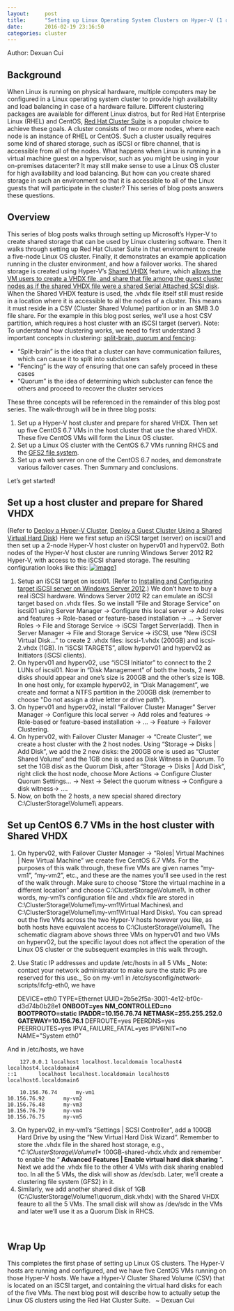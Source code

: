 ```yaml
---
layout:     post
title:      "Setting up Linux Operating System Clusters on Hyper-V (1 of 3)"
date:       2016-02-19 23:16:50
categories: cluster
---
```

Author: Dexuan Cui 

## **Background**

When Linux is running on physical hardware, multiple computers may be configured in a Linux operating system cluster to provide high availability and load balancing in case of a hardware failure. Different clustering packages are available for different Linux distros, but for Red Hat Enterprise Linux (RHEL) and CentOS, [Red Hat Cluster Suite](https://access.redhat.com/documentation/en-US/Red_Hat_Enterprise_Linux/5/html/Cluster_Suite_Overview/s1-rhcs-intro-CSO.html "Red Hat Cluster Suite") is a popular choice to achieve these goals. A cluster consists of two or more nodes, where each node is an instance of RHEL or CentOS. Such a cluster usually requires some kind of shared storage, such as iSCSI or fibre channel, that is accessible from all of the nodes. What happens when Linux is running in a virtual machine guest on a hypervisor, such as you might be using in your on-premises datacenter? It may still make sense to use a Linux OS cluster for high availability and load balancing. But how can you create shared storage in such an environment so that it is accessible to all of the Linux guests that will participate in the cluster? This series of blog posts answers these questions. 

## **Overview**

This series of blog posts walks through setting up Microsoft’s Hyper-V to create shared storage that can be used by Linux clustering software. Then it walks through setting up Red Hat Cluster Suite in that environment to create a five-node Linux OS cluster. Finally, it demonstrates an example application running in the cluster environment, and how a failover works. The shared storage is created using Hyper-V’s [Shared VHDX](https://technet.microsoft.com/en-us/library/dn281956.aspx) feature, which [allows the VM users to create a VHDX file, and share that file among the guest cluster nodes as if the shared VHDX file were a shared Serial Attached SCSI disk](http://searchvirtualstorage.techtarget.com/answer/How-does-the-shared-VHDX-file-feature-in-Windows-Server-2012-R2-work). When the Shared VHDX feature is used, the .vhdx file itself still must reside in a location where it is accessible to all the nodes of a cluster. This means it must reside in a CSV (Cluster Shared Volume) partition or in an SMB 3.0 file share. For the example in this blog post series, we’ll use a host CSV partition, which requires a host cluster with an iSCSI target (server). Note: To understand how clustering works, we need to first understand 3 important concepts in clustering: [split-brain, quorum and fencing](http://techthoughts.typepad.com/managing_computers/2007/10/split-brain-quo.html): 

  * “Split-brain” is the idea that a cluster can have communication failures, which can cause it to split into subclusters
  * “Fencing” is the way of ensuring that one can safely proceed in these cases
  * “Quorum” is the idea of determining which subcluster can fence the others and proceed to recover the cluster services

These three concepts will be referenced in the remainder of this blog post series. The walk-through will be in three blog posts: 
  1. Set up a Hyper-V host cluster and prepare for shared VHDX. Then set up five CentOS 6.7 VMs in the host cluster that use the shared VHDX. These five CentOS VMs will form the Linux OS cluster.
  2. Set up a Linux OS cluster with the CentOS 6.7 VMs running RHCS and the [GFS2 file system](https://en.wikipedia.org/wiki/GFS2).
  3. Set up a web server on one of the CentOS 6.7 nodes, and demonstrate various failover cases. Then Summary and conclusions.

Let’s get started! 

## **Set up a host cluster and prepare for Shared VHDX**

(Refer to [Deploy a Hyper-V Cluster](https://technet.microsoft.com/en-us/library/jj863389.aspx), [Deploy a Guest Cluster Using a Shared Virtual Hard Disk](https://technet.microsoft.com/en-us/library/dn265980.aspx)) Here we first setup an iSCSI target (server) on iscsi01 and then set up a 2-node Hyper-V host cluster on hyperv01 and hyperv02. Both nodes of the Hyper-V host cluster are running Windows Server 2012 R2 Hyper-V, with access to the iSCSI shared storage. The resulting configuration looks like this: [![image1](https://msdnshared.blob.core.windows.net/media/2016/02/image113.png)](https://msdnshared.blob.core.windows.net/media/2016/02/image113.png)

  1. Setup an iSCSI target on iscsi01. (Refer to [Installing and Configuring target iSCSI server on Windows Server 2012](http://blogs.technet.com/b/meamcs/archive/2012/03/30/installing-and-configuring-target-iscsi-server-on-windows-server-8-beta.aspx).) We don’t have to buy a real iSCSI hardware. Windows Server 2012 R2 can emulate an iSCSI target based on .vhdx files.
So we install “File and Storage Service” on iscsi01 using Server Manager -> Configure this local server -> Add roles and features -> Role-based or feature-based installation -> … -> Server Roles -> File and Storage Service -> iSCSI Target Server(add). Then in Server Manager -> File and Storage Service -> iSCSI, use “New iSCSI Virtual Disk…” to create 2 .vhdx files: iscsi-1.vhdx (200GB) and iscsi-2.vhdx (1GB). In “iSCSI TARGETS”, allow hyperv01 and hyperv02 as Initiators (iSCSI clients). 
  2. On hyperv01 and hyperv02, use “iSCSI Initiator” to connect to the 2 LUNs of iscsi01. Now in “Disk Management” of both the hosts, 2 new disks should appear and one’s size is 200GB and the other’s size is 1GB.
In one host only, for example hyperv02, in “Disk Management”, we create and format a NTFS partition in the 200GB disk (remember to choose "Do not assign a drive letter or drive path"). 
  3. On hyperv01 and hyperv02, install “Failover Cluster Manager”
Server Manager -> Configure this local server -> Add roles and features -> Role-based or feature-based installation -> … -> Feature -> Failover Clustering. 
  4. On hyperv02, with Failover Cluster Manager -> “Create Cluster”, we create a host cluster with the 2 host nodes.
Using “Storage -> Disks | Add Disk”, we add the 2 new disks: the 200GB one is used as “Cluster Shared Volume” and the 1GB one is used as Disk Witness in Quorum. To set the 1GB disk as the Quorum Disk, after “Storage -> Disks | Add Disk”, right click the host node, choose More Actions -> Configure Cluster Quorum Settings… -> Next -> Select the quorum witness -> Configure a disk witness-> …. 
  5. Now, on both the 2 hosts, a new special shared directory C:\ClusterStorage\Volume1\ appears.



## **Set up CentOS 6.7 VMs in the host cluster with Shared VHDX**

  1. On hyperv02, with Failover Cluster Manager -> “Roles| Virtual Machines | New Virtual Machine” we create five CentOS 6.7 VMs. For the purposes of this walk through, these five VMs are given names “my-vm1”, “my-vm2”, etc., and these are the names you’ll see used in the rest of the walk through.
Make sure to choose “Store the virtual machine in a different location” and choose C:\ClusterStorage\Volume1\\. In other words, my-vm1’s configuration file and .vhdx file are stored in C:\ClusterStorage\Volume1\my-vm1\Virtual Machines\ and C:\ClusterStorage\Volume1\my-vm1\Virtual Hard Disks\\. You can spread out the five VMs across the two Hyper-V hosts however you like, as both hosts have equivalent access to C:\ClusterStorage\Volume1\\. The schematic diagram above shows three VMs on hyperv01 and two VMs on hyperv02, but the specific layout does not affect the operation of the Linux OS cluster or the subsequent examples in this walk through. 
  2. Use Static IP addresses and update /etc/hosts in all 5 VMs _
Note: contact your network administrator to make sure the static IPs are reserved for this use._ So on my-vm1 in /etc/sysconfig/network-scripts/ifcfg-eth0, we have 
    
        DEVICE=eth0
    TYPE=Ethernet
    UUID=2b5e2f5a-3001-4e12-bf0c-d3d74b0b28e1
    **ONBOOT=yes** **NM_CONTROLLED=no** **BOOTPROTO=static** **IPADDR=10.156.76.74** **NETMASK=255.255.252.0** **GATEWAY=10.156.76.1** DEFROUTE=yes
    PEERDNS=yes
    PEERROUTES=yes
    IPV4_FAILURE_FATAL=yes
    IPV6INIT=no
    NAME="System eth0"

And in /etc/hosts, we have 
    
        127.0.0.1 localhost localhost.localdomain localhost4 localhost4.localdomain4
    ::1       localhost localhost.localdomain localhost6 localhost6.localdomain6
    
        10.156.76.74      my-vm1
    10.156.76.92      my-vm2
    10.156.76.48      my-vm3
    10.156.76.79      my-vm4
    10.156.76.75      my-vm5

  3. On hyperv02, in my-vm1’s “Settings | SCSI Controller”, add a 100GB Hard Drive by using the “New Virtual Hard Disk Wizard”. Remember to store the .vhdx file in the shared host storage, e.g., **C:\ClusterStorage\Volume1\** 100GB-shared-vhdx.vhdx and remember to enable the “ **Advanced Features | Enable virtual hard disk sharing** ”. Next we add the .vhdx file to the other 4 VMs with disk sharing enabled too. In all the 5 VMs, the disk will show as /dev/sdb. Later, we’ll create a clustering file system (GFS2) in it.
  4. Similarly, we add another shared disk of 1GB (C:\ClusterStorage\Volume1\quorum_disk.vhdx) with the Shared VHDX feaure to all the 5 VMs. The small disk will show as /dev/sdc in the VMs and later we’ll use it as a Quorum Disk in RHCS.

 

## **Wrap Up**

This completes the first phase of setting up Linux OS clusters. The Hyper-V hosts are running and configured, and we have five CentOS VMs running on those Hyper-V hosts. We have a Hyper-V Cluster Shared Volume (CSV) that is located on an iSCSI target, and containing the virtual hard disks for each of the five VMs. The next blog post will describe how to actually setup the Linux OS clusters using the Red Hat Cluster Suite.   ~ Dexuan Cui

